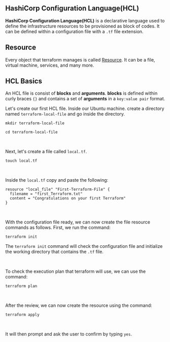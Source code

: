 ## HashiCorp Configuration Language(HCL)

**HashiCorp Configuration Language(HCL)** is a declarative language used to define the infrastructure resources to be provisioned as block of codes. It can be defined within a configuration file with a ```.tf``` file extension.

## Resource

Every object that terraform manages is called [Resource](https://developer.hashicorp.com/terraform/language/resources). It can be a file, virtual machine, services, and many more.

## HCL Basics

An HCL file is consist of **blocks** and **arguments**. **blocks** is defined within curly braces ```{}``` and contains a set of **arguments** in a ```key:value pair``` format. 

Let's create our first HCL file. Inside our Ubuntu machine. create a directory named ```terraform-local-file``` and go inside the directory.

```
mkdir terraform-local-file
```
```
cd terraform-local-file
```
<br>

Next, let's create a file called ```local.tf```.
```
touch local.tf
```
<br>

Inside the ```local.tf``` copy and paste the following:

```
resource "local_file" "First-Terraform-File" {
  filename = "first_Terraform.txt"
  content = "Congratulations on your first Terraform"
}
```
<br>

With the configuration file ready, we can now create the file resource commands as follows. First, we run the command:
```
terraform init
```
The ```terraform init``` command will check the configuration file and initialize the working directory that contains the ```.tf``` file.

<br>

To check the execution plan that terraform will use, we can use the command:
```
terraform plan
```
<br>

After the review, we can now create the resource using the command:
```
terraform apply
```
<br>

It will then prompt and ask the user to confirm by typing ```yes```.








